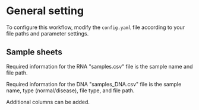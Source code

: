 # General setting

To configure this workflow, modify the ```config.yaml``` file according to your file paths and parameter settings.

## Sample sheets
Required information for the RNA "samples.csv" file is the sample name and file path.

Required information for the DNA "samples_DNA.csv" file is the sample name, type (normal/disease), file type, and file path.

Additional columns can be added.